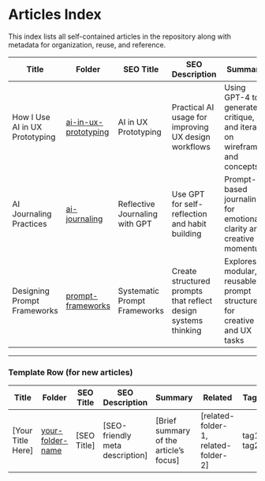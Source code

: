 # Articles Index

This index lists all self-contained articles in the repository along with metadata for organization, reuse, and reference.

| Title | Folder | SEO Title | SEO Description | Summary | Related | Tags |
|-------|--------|------------|------------------|---------|---------|------|
| How I Use AI in UX Prototyping | [ai-in-ux-prototyping](./ai-in-ux-prototyping/) | AI in UX Prototyping | Practical AI usage for improving UX design workflows | Using GPT-4 to generate, critique, and iterate on wireframes and concepts | — | UX, AI, workflow |
| AI Journaling Practices | [ai-journaling](./ai-journaling/) | Reflective Journaling with GPT | Use GPT for self-reflection and habit building | Prompt-based journaling for emotional clarity and creative momentum | — | AI, productivity, reflection |
| Designing Prompt Frameworks | [prompt-frameworks](./prompt-frameworks/) | Systematic Prompt Frameworks | Create structured prompts that reflect design systems thinking | Explores modular, reusable prompt structures for creative and UX tasks | ai-in-ux-prototyping | prompt design, UX, systems |

---

### Template Row (for new articles)

| Title | Folder | SEO Title | SEO Description | Summary | Related | Tags |
|-------|--------|-----------|------------------|---------|---------|------|
| [Your Title Here] | [your-folder-name](./your-folder-name/) | [SEO Title] | [SEO-friendly meta description] | [Brief summary of the article’s focus] | [related-folder-1, related-folder-2] | tag1, tag2 |
